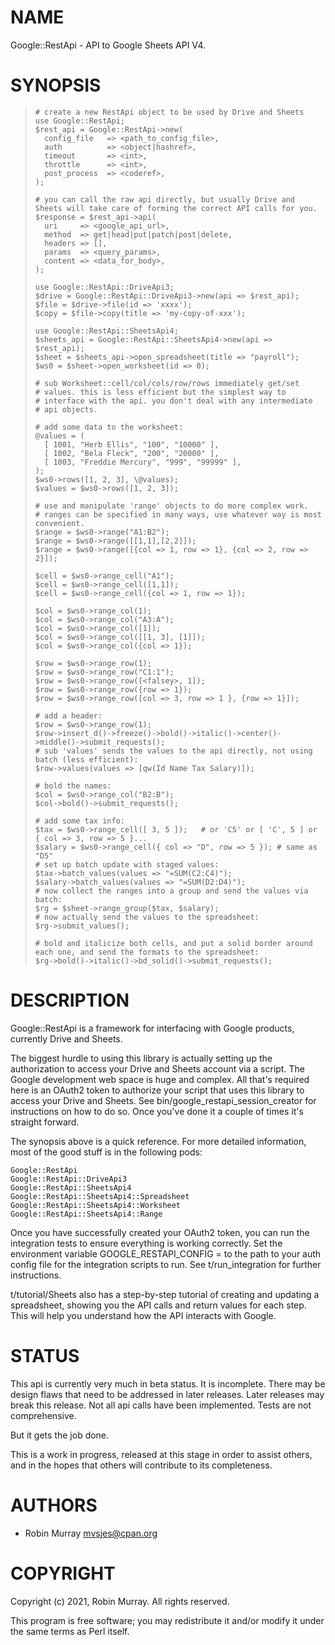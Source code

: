# NAME

Google::RestApi - API to Google Sheets API V4.

# SYNOPSIS

>     # create a new RestApi object to be used by Drive and Sheets
>     use Google::RestApi;
>     $rest_api = Google::RestApi->new(
>       config_file   => <path_to_config_file>,
>       auth          => <object|hashref>,
>       timeout       => <int>,
>       throttle      => <int>,
>       post_process  => <coderef>,
>     );
>
>     # you can call the raw api directly, but usually Drive and Sheets will take care of forming the correct API calls for you.
>     $response = $rest_api->api(
>       uri     => <google_api_url>,
>       method  => get|head|put|patch|post|delete,
>       headers => [],
>       params  => <query_params>,
>       content => <data_for_body>,
>     );
>
>     use Google::RestApi::DriveApi3;
>     $drive = Google::RestApi::DriveApi3->new(api => $rest_api);
>     $file = $drive->file(id => 'xxxx');
>     $copy = $file->copy(title => 'my-copy-of-xxx');
>
>     use Google::RestApi::SheetsApi4;
>     $sheets_api = Google::RestApi::SheetsApi4->new(api => $rest_api);
>     $sheet = $sheets_api->open_spreadsheet(title => "payroll");
>     $ws0 = $sheet->open_worksheet(id => 0);
>
>     # sub Worksheet::cell/col/cols/row/rows immediately get/set
>     # values. this is less efficient but the simplest way to
>     # interface with the api. you don't deal with any intermediate
>     # api objects.
>     
>     # add some data to the worksheet:
>     @values = (
>       [ 1001, "Herb Ellis", "100", "10000" ],
>       [ 1002, "Bela Fleck", "200", "20000" ],
>       [ 1003, "Freddie Mercury", "999", "99999" ],
>     );
>     $ws0->rows([1, 2, 3], \@values);
>     $values = $ws0->rows([1, 2, 3]);
>
>     # use and manipulate 'range' objects to do more complex work.
>     # ranges can be specified in many ways, use whatever way is most convenient.
>     $range = $ws0->range("A1:B2");
>     $range = $ws0->range([[1,1],[2,2]]);
>     $range = $ws0->range([{col => 1, row => 1}, {col => 2, row => 2}]);
>
>     $cell = $ws0->range_cell("A1");
>     $cell = $ws0->range_cell([1,1]);
>     $cell = $ws0->range_cell({col => 1, row => 1});
>
>     $col = $ws0->range_col(1);
>     $col = $ws0->range_col("A3:A");
>     $col = $ws0->range_col([1]);
>     $col = $ws0->range_col([[1, 3], [1]]);
>     $col = $ws0->range_col({col => 1});
>
>     $row = $ws0->range_row(1);
>     $row = $ws0->range_row("C1:1");
>     $row = $ws0->range_row([<falsey>, 1]);
>     $row = $ws0->range_row({row => 1});
>     $row = $ws0->range_row([col => 3, row => 1 }, {row => 1}]);
>
>     # add a header:
>     $row = $ws0->range_row(1);
>     $row->insert_d()->freeze()->bold()->italic()->center()->middle()->submit_requests();
>     # sub 'values' sends the values to the api directly, not using batch (less efficient):
>     $row->values(values => [qw(Id Name Tax Salary)]);
>
>     # bold the names:
>     $col = $ws0->range_col("B2:B");
>     $col->bold()->submit_requests();
>
>     # add some tax info:
>     $tax = $ws0->range_cell([ 3, 5 ]);   # or 'C5' or [ 'C', 5 ] or { col => 3, row => 5 }...
>     $salary = $ws0->range_cell({ col => "D", row => 5 }); # same as "D5"
>     # set up batch update with staged values:
>     $tax->batch_values(values => "=SUM(C2:C4)");
>     $salary->batch_values(values => "=SUM(D2:D4)");
>     # now collect the ranges into a group and send the values via batch:
>     $rg = $sheet->range_group($tax, $salary);
>     # now actually send the values to the spreadsheet:
>     $rg->submit_values();
> 
>     # bold and italicize both cells, and put a solid border around each one, and send the formats to the spreadsheet:
>     $rg->bold()->italic()->bd_solid()->submit_requests();
>

# DESCRIPTION

Google::RestApi is a framework for interfacing with Google products, currently Drive and Sheets.

The biggest hurdle to using this library is actually setting up the authorization to access your Drive and Sheets account via a script.
The Google development web space is huge and complex. All that's required here is an OAuth2 token to authorize your script that uses this
library to access your Drive and Sheets. See bin/google_restapi_session_creator for instructions on how to do so. Once you've done it
a couple of times it's straight forward.

The synopsis above is a quick reference. For more detailed information, most of the good stuff is in the following pods:

    Google::RestApi
    Google::RestApi::DriveApi3
    Google::RestApi::SheetsApi4
    Google::RestApi::SheetsApi4::Spreadsheet
    Google::RestApi::SheetsApi4::Worksheet
    Google::RestApi::SheetsApi4::Range

Once you have successfully created your OAuth2 token, you can run the integration tests to ensure everything is working correctly.
Set the environment variable GOOGLE_RESTAPI_CONFIG = to the path to your auth config file for the integration scripts to run.
See t/run_integration for further instructions.

t/tutorial/Sheets also has a step-by-step tutorial of creating and updating a spreadsheet, showing you the API calls and return values for each step. This will help you understand how the API interacts with Google.

# STATUS

This api is currently very much in beta status. It is incomplete.
There may be design flaws that need to be addressed in later
releases. Later releases may break this release. Not all api
calls have been implemented. Tests are not comprehensive.

But it gets the job done.

This is a work in progress, released at this stage in order to
assist others, and in the hopes that others will contribute to
its completeness.

# AUTHORS

- Robin Murray mvsjes@cpan.org

# COPYRIGHT

Copyright (c) 2021, Robin Murray. All rights reserved.

This program is free software; you may redistribute it and/or modify it under the same terms as Perl itself.
